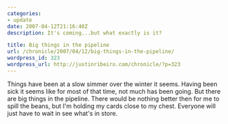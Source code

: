 ```yaml
---
categories:
- update
date: 2007-04-12T21:16:40Z
description: It's coming...but what exactly is it?

title: Big things in the pipeline
url: /chronicle/2007/04/12/big-things-in-the-pipeline/
wordpress_id: 323
wordpress_url: http://justinribeiro.com/chronicle/?p=323
---
```


Things have been at a slow simmer over the winter it seems.  Having been sick it seems like for most of that time, not much has been going.  But there are big things in the pipeline.  There would be nothing better then for me to spill the beans, but I'm holding my cards close to my chest.  Everyone will just have to wait in see what's in store.

